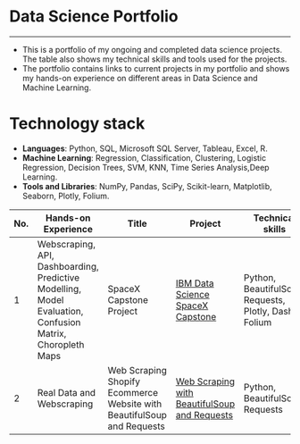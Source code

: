 # Data Science Portfolio

---

- This is a portfolio of my ongoing and completed data science projects. The table also shows my technical skills and tools used for the projects.
- The portfolio contains links to current projects in my portfolio and shows my hands-on experience on different areas in Data Science and Machine Learning.

# Technology stack
- **Languages**: Python, SQL, Microsoft SQL Server, Tableau, Excel, R.
- **Machine Learning**: Regression, Classification, Clustering, Logistic Regression, Decision Trees, SVM, KNN, Time Series Analysis,Deep Learning.
- **Tools and Libraries**: NumPy, Pandas, SciPy, Scikit-learn, Matplotlib, Seaborn, Plotly, Folium.

| No. |    Hands-on Experience |            Title                 |        Project       | Technical skills       |  Completed   |
|---- |   -------------------- |   ------------------------------ |     -------------   |--------------- |  ---------   |
|1    |   Webscraping, API, Dashboarding, Predictive Modelling, Model Evaluation, Confusion Matrix, Choropleth Maps  | SpaceX Capstone Project    | [IBM Data Science SpaceX Capstone](https://github.com/Pradyumn03/IBM-Data-Science-SpaceX-Capstone)           | Python, BeautifulSoup, Requests, Plotly, Dash, Folium |       &#9745; |
|2    |   Real Data and Webscraping  | Web Scraping Shopify Ecommerce Website with BeautifulSoup and Requests    | [Web Scraping with BeautifulSoup and Requests](https://github.com/Pradyumn03/Web-Scraping-Shopify-Website)           | Python, BeautifulSoup, Requests |       &#9745; |
